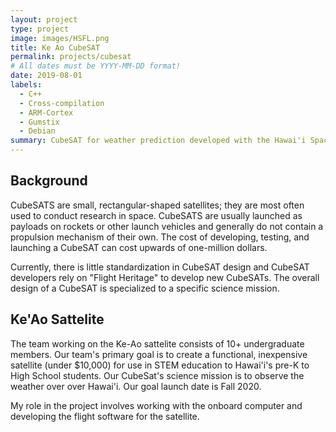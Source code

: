 ```yaml
---
layout: project
type: project
image: images/HSFL.png
title: Ke Ao CubeSAT
permalink: projects/cubesat
# All dates must be YYYY-MM-DD format!
date: 2019-08-01
labels:
  - C++
  - Cross-compilation
  - ARM-Cortex
  - Gumstix
  - Debian
summary: CubeSAT for weather prediction developed with the Hawai'i Space Flight Laboratory
---
```

## Background
CubeSATS are small, rectangular-shaped satellites; they are most often used to conduct research in space. CubeSATS are usually launched as payloads on rockets or other launch vehicles and generally do not contain a propulsion mechanism of their own. The cost of developing, testing, and launching a CubeSAT can cost upwards of one-million dollars. 

Currently, there is little standardization in CubeSAT design and CubeSAT developers rely on "Flight Heritage" to develop new CubeSATs. The overall design of a CubeSAT is specialized to a specific science mission. 

## Ke'Ao Sattelite
The team working on the Ke-Ao sattelite consists of 10+ undergraduate members. Our team's primary goal is to create a functional, inexpensive satellite (under $10,000) for use in STEM education to Hawai'i's pre-K to High School students. Our CubeSat's science mission is to observe the weather over over Hawai'i. Our goal launch date is Fall 2020.

My role in the project involves working with the onboard computer and developing the flight software for the satellite. 
